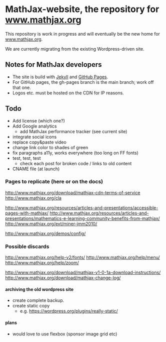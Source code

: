 # MathJax-website, the repository for www.mathjax.org

This repository is work in progress and will eventually be the new home for 
www.mathjax.org.

We are currently migrating from the existing Wordpress-driven site.

## Notes for MathJax developers

* The site is build with [Jekyll](https://github.com/jekyll/jekyll) and [GitHub
Pages](https://help.github.com/articles/using-jekyll-with-pages/).
* For GitHub pages, the gh-pages branch is the main branch; work off that one.
* Logos etc. must be hosted on the CDN for IP reasons.

## Todo

* Add license (which one?)
* Add Google analytics
  * add MathJax performance tracker (see current site)
* integrate social icons
* replace copy&paste video
* change link color to shades of green
* fix paragraphs a11y, works everywhere (too long on FF fonts)
* test, test, test
  * check each post for broken code / links to old content
* CNAME file (at launch)

### Pages to replicate (here or on the docs)


http://www.mathjax.org/download/mathjax-cdn-terms-of-service
http://www.mathjax.org/cla

http://www.mathjax.org/resources/articles-and-presentations/accessible-pages-with-mathjax/
http://www.mathjax.org/resources/articles-and-presentations/mathematics-e-learning-community-benefits-from-mathjax/
http://www.mathjax.org/ext/miner-jmm2010/

http://www.mathjax.org/demos/config/


### Possible discards

http://www.mathjax.org/help-v2/fonts/
http://www.mathjax.org/help/menu/
http://www.mathjax.org/help/zoom/

http://www.mathjax.org/download/mathjax-v1-0-1a-download-instructions/
http://www.mathjax.org/download/mathjax-change-log/

#### archiving the old wordpress site

* create complete backup.
* create static copy
  * e.g. https://wordpress.org/plugins/really-static/

#### plans

* would love to use flexbox (sponsor image grid etc)